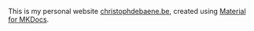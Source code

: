 This is my personal website [christophdebaene.be](http://christophdebaene.be), created using [Material for MKDocs](https://squidfunk.github.io/mkdocs-material/).

